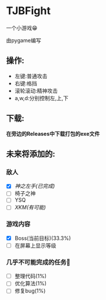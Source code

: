 # TJBFight

一个小游戏😁

由pygame编写

## 操作:

* 左键:普通攻击
* 右键:格挡
* 滚轮滚动:精神攻击
* a,w,d:分别控制左,上,下

## 下载:

__在旁边的Releases中下载打包的exe文件__

## 未来将添加的:

### 敌人

- [x] _神之左手(已完成)_
- [ ] 椅子之神
- [ ] YSQ
- [ ] _XKM(有可能)_

### 游戏内容

- [x] Boss(当前目标)(33.3%)
- [ ] 在屏幕上显示等级

### 几乎不可能完成的任务🤔

- [ ] 整理代码(1%)
- [ ] 优化算法(1%)
- [ ] 修复bug(1%)